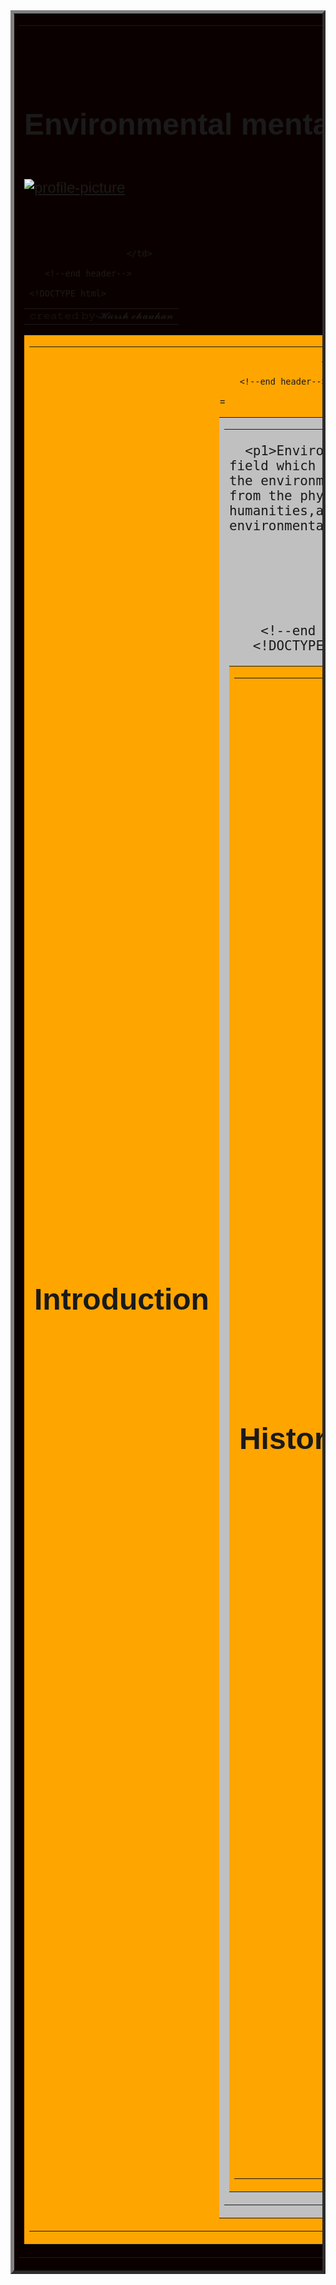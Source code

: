 
<!DOCTYPE html>
<html>
    <head>
        <meta charset="utf-8">
        <meta name="viewport" content="width=device-width , intitial-scale=1">
        <title>Environmental Studies</title>
    </head>
    <body>
        <!--start header-->
        <table id="header" border="5" width="100%" cellpadding="0" cellspacing="0" bgcolor=" #000000

rgb(0,0,0)

black

">     
        <tr>
            <td>
                <table border="0" cellpadding="15" cellspacing="0" align="center">
                    <tr>
                        <td>
                            <font face="arial" colour="#ffffff" size="5">
                                <h1>Environmental mental studies  </h1>  
  <a href="https://imgbb.com/"><img src="https://ibb.co/6wP7SHX" alt="profile-picture" border="0" /></a>                                                  </font>
                        </td>
                        <td>
                           
                        </td>
                   
       
        <table id="header" border="0" width="100%" cellpadding="0" cellspacing="0" bgcolor=" #000000

rgb(0,0,0)

black

">     
        <tr>
            <td>
                <table border="0" cellpadding="15" cellspacing="0" align="center">
                    </tr>
                        <td>
                            <font face="arial" colour="#ffffff" size="3">
      𝚌𝚛𝚎𝚊𝚝𝚎𝚍 𝚋𝚢-𝓗𝓪𝓻𝓼𝓱 𝓬𝓱𝓪𝓾𝓱𝓪𝓷                     </font>
                        </td>
                      
                           
                        </td>
                   
        <!--end header--> 
        
     <!DOCTYPE html>
<html>
    <head>
        <meta charset="utf-8">
        <meta name="viewport" content="width=device-width , intitial-scale=1">
        <title>Environmental Studies</title>
    </head>
    <body>
        <!--start header-->
        <table id="header" border="0" width="90%" cellpadding="0" cellspacing="0" bgcolor="orange ">     
        <tr>
            <td>
                <table border="0" cellpadding="15" cellspacing="0" align="center">
                    <tr>
                        <td>
                            <font face="arial" colour="#ffffff" size="5">
       <h1>Introduction    </h1>                  </font>
                        </td>
                        <td>
                           
                        </td>
                   
        <!--end header-->   
  <!DOCTYPE html>
<html>
    <head>
        <meta charset="utf-8">
        <meta name="viewport" content="width=device-width , intitial-scale=1">=
        <title>Introduction</title>
    </head>
    <body>
        <!--start header-->
        <table id="header" border="0" width="100%" cellpadding="0" cellspacing="0" bgcolor="silver">     
        <tr>
            <td>
                <table border="0" cellpadding="15" cellspacing="0" align="center">
                    <tr>
                        <td>
                            <font face="arial" colour="#000000" size="5">   
      
      <p1>Environmental studies is a multidisciplinary academic field which systematically studies human interaction with the environment. Environmental studies connects principles from the physical sciences, commerce/economics, the humanities,and social sciences to address complex contemporary environmental issues.</p1>
                            </font>
                        </td>
                        <td>
                            &nbsp;
                        </td>
                        
        <!--end header-->    
       <!DOCTYPE html>
<html>
    <head>
        <meta charset="utf-8">
        <meta name="viewport" content="width=device-width , intitial-scale=1">
        <title>Environmental Studies</title>
    </head>
    <body>
        <!--start header-->
        <table id="header" border="0" width="100%" cellpadding="0" cellspacing="0" bgcolor="orange ">     
        <tr>
            <td>
                <table border="0" cellpadding="15" cellspacing="0" align="center">
                    <tr>
                        <td>
                            <font face="arial" colour="#ffffff" size="5">
   <h1>History</h1>                      </font>
                        </td>
                        <td>
                           
                        </td>
                   
        <!--end header--> 
        <!DOCTYPE html>
<html>
    <head>
        <meta charset="utf-8">
        <meta name="viewport" content="width=device-width , intitial-scale=1">
        <title>History</title>
    </head>
    <body>
        <!--start header-->
        <table id="header" border="0" width="100%" cellpadding="0" cellspacing="0" bgcolor="silver">     
        <tr>
            <td>
                <table border="0" cellpadding="15" cellspacing="0" align="center">
                    <tr>
                        <td>
                            <font face="arial" colour="#ffffff" size="5">
         
    <p1>The New York State College of Forestry at Syracuse University established a BS in environmental studies degree in the 1950s, awarding its first degree in 1956.Middlebury College established the major there in 1965. The Environmental Studies Association of Canada (ESAC) was established in 1993 "to further research and teaching activities in areas related to environmental studies in Canada". ESAC's magazine, A\J: Alternatives Journal was first published by Robert A. Paehlke on 4 July 1971. In 2008, The Association for Environmental Studies and Sciences (AESS) was founded as the first professional association in the interdisciplinary field of environmental studies in the United States. In 2010, the National Council for Science and the Environment (NCSE) agreed to advise and support the Association. In March of 2011, The Association's scholarly journal, the Journal of Environmental Studies and Sciences (JESS), commenced publication. In the United States, many high school students are able to take environmental science as a college-level course.Over 500 colleges and universities in the United States offer environmental studies as a degree.</p1>
                                                   </font>
                        </td>
                        <td>
                           
                        </td>
                   
        <!--end header-->
       <!DOCTYPE html>
<html>
    <head>
        <meta charset="utf-8">
        <meta name="viewport" content="width=device-width , intitial-scale=1">
        <title>Environmental Studies</title>
    </head>
    <body>
        <!--start header-->
        <table id="header" border="0" width="100%" cellpadding="0" cellspacing="0" bgcolor="orange ">     
        <tr>
            <td>
                <table border="0" cellpadding="15" cellspacing="0" align="center">
                    <tr>
                        <td>
                            <font face="arial" colour="#ffffff" size="5">
               <h1>    Education  </h1>                    </font>
                        </td>
                        <td>
                           
                        </td>
                   
        <!--end header--> 
        <!DOCTYPE html>
<html>
    <head>
        <meta charset="utf-8">
        <meta name="viewport" content="width=device-width , intitial-scale=1">
        <title>Environmental Studies</title>
    </head>
    <body>
        <!--start header-->
        <table id="header" border="0" width="100%" cellpadding="0" cellspacing="0" bgcolor="silver">     
        <tr>
            <td>
                <table border="0" cellpadding="15" cellspacing="0" align="center">
                    <tr>
                        <td>
                            <font face="arial" colour="#ffffff" size="5">
                                  
  <p1> Worldwide, programs in environmental studies may be offered through colleges of liberal arts, life science, social science or agriculture. Students of environmental studies use what they learn the sciences, social sciences, and humanities to better understand environmental problems and potentially offer solutions to them. Students look at how we interact with the natural world and come up with ideas to prevent its destruction </p1>                 </font>
                        </td>
                        <td>
                           
                        </td>
                   
        <!--end header-->
       
